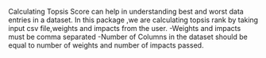 Calculating Topsis Score can help in understanding best and worst data entries in a dataset.
In this package ,we are calculating topsis rank by taking input csv file,weights and impacts from the user.
-Weights and impacts must be comma separated 
-Number of Columns in the dataset should be equal to number of weights and number of impacts passed.
